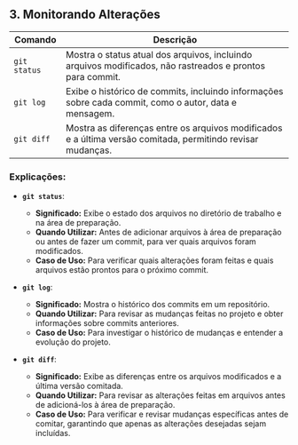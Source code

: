 ## 3. Monitorando Alterações

| Comando                                     | Descrição                                                    |
|---------------------------------------------|--------------------------------------------------------------|
| `git status`                               | Mostra o status atual dos arquivos, incluindo arquivos modificados, não rastreados e prontos para commit. |
| `git log`                                  | Exibe o histórico de commits, incluindo informações sobre cada commit, como o autor, data e mensagem. |
| `git diff`                                 | Mostra as diferenças entre os arquivos modificados e a última versão comitada, permitindo revisar mudanças. |

### Explicações:

- **`git status`**:
  - **Significado:** Exibe o estado dos arquivos no diretório de trabalho e na área de preparação.
  - **Quando Utilizar:** Antes de adicionar arquivos à área de preparação ou antes de fazer um commit, para ver quais arquivos foram modificados.
  - **Caso de Uso:** Para verificar quais alterações foram feitas e quais arquivos estão prontos para o próximo commit.

- **`git log`**:
  - **Significado:** Mostra o histórico dos commits em um repositório.
  - **Quando Utilizar:** Para revisar as mudanças feitas no projeto e obter informações sobre commits anteriores.
  - **Caso de Uso:** Para investigar o histórico de mudanças e entender a evolução do projeto.

- **`git diff`**:
  - **Significado:** Exibe as diferenças entre os arquivos modificados e a última versão comitada.
  - **Quando Utilizar:** Para revisar as alterações feitas em arquivos antes de adicioná-los à área de preparação.
  - **Caso de Uso:** Para verificar e revisar mudanças específicas antes de comitar, garantindo que apenas as alterações desejadas sejam incluídas.
